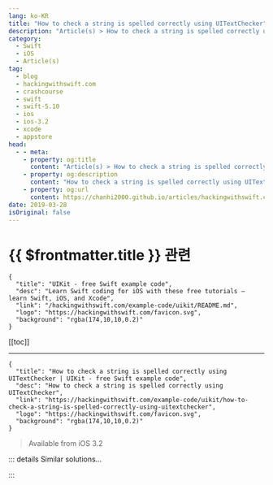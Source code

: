 ```yaml
---
lang: ko-KR
title: "How to check a string is spelled correctly using UITextChecker"
description: "Article(s) > How to check a string is spelled correctly using UITextChecker"
category:
  - Swift
  - iOS
  - Article(s)
tag: 
  - blog
  - hackingwithswift.com
  - crashcourse
  - swift
  - swift-5.10
  - ios
  - ios-3.2
  - xcode
  - appstore
head:
  - - meta:
    - property: og:title
      content: "Article(s) > How to check a string is spelled correctly using UITextChecker"
    - property: og:description
      content: "How to check a string is spelled correctly using UITextChecker"
    - property: og:url
      content: https://chanhi2000.github.io/articles/hackingwithswift.com/example-code/uikit/how-to-check-a-string-is-spelled-correctly-using-uitextchecker.html
date: 2019-03-28
isOriginal: false
---
```


# {{ $frontmatter.title }} 관련

```component VPCard
{
  "title": "UIKit - free Swift example code",
  "desc": "Learn Swift coding for iOS with these free tutorials – learn Swift, iOS, and Xcode",
  "link": "/hackingwithswift.com/example-code/uikit/README.md",
  "logo": "https://hackingwithswift.com/favicon.svg",
  "background": "rgba(174,10,10,0.2)"
}
```

[[toc]]

---

```component VPCard
{
  "title": "How to check a string is spelled correctly using UITextChecker | UIKit - free Swift example code",
  "desc": "How to check a string is spelled correctly using UITextChecker",
  "link": "https://hackingwithswift.com/example-code/uikit/how-to-check-a-string-is-spelled-correctly-using-uitextchecker",
  "logo": "https://hackingwithswift.com/favicon.svg",
  "background": "rgba(174,10,10,0.2)"
}
```

> Available from iOS 3.2

<!-- TODO: 작성 -->

<!--
You can draw on the iOS dictionary in just a few lines of code thanks to the `UITextChecker` class. Tell it the range of the string you want to check (this could be the whole string or just part of it), then ask it to tell you where the spelling error is. If it says there are no errors, the word is good. Here's the code:

```swift
func isReal(word: String) -> Bool {
    let checker = UITextChecker()
    let range = NSRange(location: 0, length: word.utf16.count)
    let misspelledRange = checker.rangeOfMisspelledWord(in: word, range: range, startingAt: 0, wrap: false, language: "en")

    return misspelledRange.location == NSNotFound
}
```

Note that `rangeOfMisspelledWord(in:)` accepts a language parameter, so you can change that as needed.

-->

::: details Similar solutions…

<!--
/example-code/strings/how-to-check-whether-a-string-contains-any-words-from-an-array">How to check whether a string contains any words from an array 
/quick-start/swiftui/how-to-create-multi-column-lists-using-table">How to create multi-column lists using Table 
/example-code/system/how-to-convert-dates-and-times-to-a-string-using-dateformatter">How to convert dates and times to a string using DateFormatter 
/example-code/networking/how-to-check-for-internet-connectivity-using-nwpathmonitor">How to check for internet connectivity using NWPathMonitor 
/quick-start/swiftui/how-to-add-advanced-text-styling-using-attributedstring">How to add advanced text styling using AttributedString</a>
-->

:::

